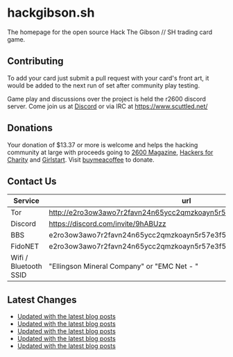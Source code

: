 # hackgibson.sh
The homepage for the open source Hack The Gibson // SH trading card game.


## Contributing

To add your card just submit a pull request with your card's front art, it would be added to the next run of set after community play testing.

Game play and discussions over the project is held the r2600 discord server. Come join us at [Discord](https://discord.com/invite/9hABUzz) or via IRC at https://www.scuttled.net/


## Donations

Your donation of $13.37 or more is welcome and helps the hacking community at large with proceeds going to [2600 Magazine](https://2600.com/), [Hackers for Charity](https://hackersforcharity.org) and [Girlstart](https://girlstart.org).  Visit [buymeacoffee](https://www.buymeacoffee.com/hackgibson.sh) to donate.


## Contact Us

Service | url
-|-
Tor | http://e2ro3ow3awo7r2favn24n65ycc2qmzkoayn5r57e3f56nvjwdcgg32ad.onion
Discord | https://discord.com/invite/9hABUzz
BBS | e2ro3ow3awo7r2favn24n65ycc2qmzkoayn5r57e3f56nvjwdcgg32ad.onion:23
FidoNET | e2ro3ow3awo7r2favn24n65ycc2qmzkoayn5r57e3f56nvjwdcgg32ad.onion:24554
Wifi / Bluetooth SSID | "Ellingson Mineral Company" or "EMC Net - <fidonet address>"

## Latest Changes
<!-- BLOG-POST-LIST:START -->
- [Updated with the latest blog posts](https://github.com/DFW2600/hackgibson.sh/commit/6540296dae0492ae6b3b53fa10cf40b22705db4b)
- [Updated with the latest blog posts](https://github.com/DFW2600/hackgibson.sh/commit/269c6939427a9c4fe2223c7eb777bd397a38e51b)
- [Updated with the latest blog posts](https://github.com/DFW2600/hackgibson.sh/commit/27d61d2bfdd4560810bba86fbc0c972db00f21a3)
- [Updated with the latest blog posts](https://github.com/DFW2600/hackgibson.sh/commit/6aabac5d08c234a61e696ba50f4fc9be0427f72d)
- [Updated with the latest blog posts](https://github.com/DFW2600/hackgibson.sh/commit/8d84967dd23f4c71e73980c7c15a9c70c1f344f0)
<!-- BLOG-POST-LIST:END -->
